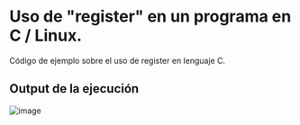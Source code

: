 # Uso de "register" en un programa en C / Linux.
Código de ejemplo sobre el uso de register en lenguaje C.

## Output de la ejecución
![image](https://github.com/user-attachments/assets/d668e897-5717-4dd4-b5cd-043f90d90a70)


